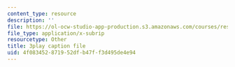 ```yaml
---
content_type: resource
description: ''
file: https://ol-ocw-studio-app-production.s3.amazonaws.com/courses/res-18-009-learn-differential-equations-up-close-with-gilbert-strang-and-cleve-moler-fall-2015/4f083452871952dfb47ff3d495de4e94_9RJml41PFnc.vtt
file_type: application/x-subrip
resourcetype: Other
title: 3play caption file
uid: 4f083452-8719-52df-b47f-f3d495de4e94
---
```

